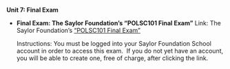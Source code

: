**Unit 7: Final Exam** <span id="7"></span> 
-   **Final Exam: The Saylor Foundation’s “POLSC101 Final Exam”**
    Link: The Saylor Foundation’s [“POLSC101 Final
    Exam”](http://school.saylor.org/mod/quiz/view.php?id=428)  
      
     Instructions: You must be logged into your Saylor Foundation School
    account in order to access this exam.  If you do not yet have an
    account, you will be able to create one, free of charge, after
    clicking the link.


